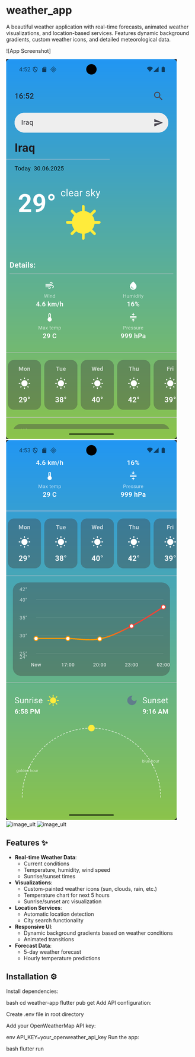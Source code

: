 # weather_app

A beautiful weather application with real-time forecasts, animated weather visualizations, and location-based services. Features dynamic background gradients, custom weather icons, and detailed meteorological data.

![App Screenshot]

![image_ult](https://github.com/Fadimajeed/Weather_app/blob/master/weather-app-images/Screenshot_1751327580.png?raw=true)
![image_ult](https://github.com/Fadimajeed/Weather_app/blob/master/weather-app-images/Screenshot_1751327584.png?raw=true)
![image_ult]([https://github.com/Fadimajeed/Weather_app/blob/master/weather-app-images/Screenshot_1751327584.png?raw=true](https://github.com/Fadimajeed/Weather_app/blob/master/weather-app-images/Screenshot_1751327636.png?raw=true))
![image_ult]([https://github.com/Fadimajeed/Weather_app/blob/master/weather-app-images/Screenshot_1751327584.png?raw=true](https://github.com/Fadimajeed/Weather_app/blob/master/weather-app-images/Screenshot_1751327637.png?raw=true))

## Features ✨

- **Real-time Weather Data**:
  - Current conditions
  - Temperature, humidity, wind speed
  - Sunrise/sunset times
- **Visualizations**:
  - Custom-painted weather icons (sun, clouds, rain, etc.)
  - Temperature chart for next 5 hours
  - Sunrise/sunset arc visualization
- **Location Services**:
  - Automatic location detection
  - City search functionality
- **Responsive UI**:
  - Dynamic background gradients based on weather conditions
  - Animated transitions
- **Forecast Data**:
  - 5-day weather forecast
  - Hourly temperature predictions
    
## Installation ⚙️





Install dependencies:

bash
cd weather-app
flutter pub get
Add API configuration:

Create .env file in root directory

Add your OpenWeatherMap API key:

env
API_KEY=your_openweather_api_key
Run the app:

bash
flutter run

